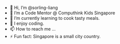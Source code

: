 - 👋 Hi, I’m @sorling-liang
- 👀 I’m a Code Mentor @ Computhink Kids Singapore
- 🌱 I’m currently learning to cook tasty meals.
- 💞️ I enjoy coding.
- 📫 How to reach me ...
- ⚡ Fun fact: Singapore is a small city country.

<!---
sorling-liang/sorling-liang is a ✨ special ✨ repository because its `README.md` (this file) appears on your GitHub profile.
You can click the Preview link to take a look at your changes.
--->
